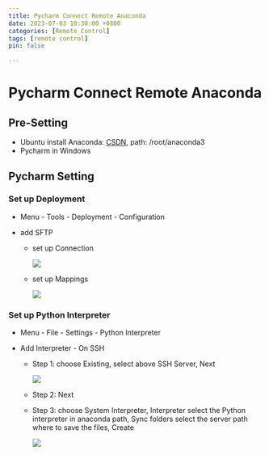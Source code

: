 ```yaml
---
title: Pycharm Connect Remote Anaconda
date: 2023-07-03 10:30:00 +0800
categories: [Remote Control]
tags: [remote control]
pin: false

---
```


# Pycharm Connect Remote Anaconda

## Pre-Setting

- Ubuntu install Anaconda: [CSDN](https://blog.csdn.net/weixin_40964777/article/details/126308001), path: /root/anaconda3
- Pycharm in Windows

## Pycharm Setting

### Set up Deployment

- Menu - Tools - Deployment - Configuration

- add SFTP

  - set up Connection

    ![](https://cdn.jsdelivr.net/gh/Country-If/Typora-images/img/202307031045874.png)

  - set up Mappings

    ![](https://cdn.jsdelivr.net/gh/Country-If/Typora-images/img/202307031047183.png)

### Set up Python Interpreter

- Menu - File - Settings - Python Interpreter

- Add Interpreter - On SSH

  - Step 1: choose Existing, select above SSH Server, Next

    ![](https://cdn.jsdelivr.net/gh/Country-If/Typora-images/img/202307031051452.png)

  - Step 2: Next

  - Step 3: choose System Interpreter, Interpreter select the Python interpreter in anaconda path, Sync folders select the server path where to save the files, Create

    ![](https://cdn.jsdelivr.net/gh/Country-If/Typora-images/img/202307031055305.png)